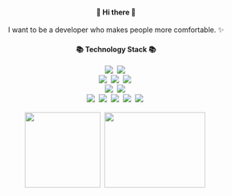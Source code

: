 
<h4 align="center"> 👋 Hi there 👋 </h4>
<p align="center">
I want to be a developer who makes people more comfortable. ✨
</p>
<h4 align="center">📚 Technology Stack 📚</h4>
<p align="center">
  <img src="https://img.shields.io/badge/-Java-orange"/>&nbsp
  <img src="https://img.shields.io/badge/-SpringBoot-brightgreen"/>&nbsp
  <br>
  <img src="https://img.shields.io/badge/-JPA-brightgreen"/>&nbsp
  <img src="https://img.shields.io/badge/-MySQL-navy"/>&nbsp
  <img src="https://img.shields.io/badge/MongoDB-green"/>&nbsp
  <br>
  <img src="https://img.shields.io/badge/Redis-red"/>&nbsp
  <img src="https://img.shields.io/badge/Kafka-black"/>&nbsp
  <br>
  <img src="https://img.shields.io/badge/-Nginx-yellow"/>&nbsp
  <img src="https://img.shields.io/badge/-Docker-blue"/>&nbsp
  <img src="https://img.shields.io/badge/-Jenkins-purple"/>&nbsp
  <img src="https://img.shields.io/badge/-AWS-gray"/>&nbsp
  <img src="https://img.shields.io/badge/-Git-orange"/>&nbsp
  <br><br>
  <img src="https://github.com/jjunehee/jjunehee/assets/83155528/90c07328-d432-418e-8ba5-b1040144ac48" width="150" height="150"/>&nbsp
  <img src="https://github.com/jjunehee/jjunehee/assets/83155528/cd5ab248-579d-40d6-a664-3d460fc56092" width="200" height="150"/>&nbsp

  
</p>

